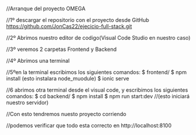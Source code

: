 //Arranque del proyecto  OMEGA 

//1º descargar el repositorio con el proyecto desde GitHub
https://github.com/JonCas22/ejecicio-full-stack.git

//2º Abrimos nuestro editor de codigo(Visual Code Studio en nuestro caso)

//3º veremos 2 carpetas Frontend y Backend

//4º Abrimos  una terminal

//5ºen la terminal escribimos los siguientes comandos:
	$ frontend/
		$ npm install (esto instalara node_muodule)
			$  ionic serve 



//6 abrimos otra terminal desde el visual code, y escribimos los siguientes comandos:
	 $ cd backend/
		$ npm install 
			$ npm run start:dev 
			//(esto iniciará nuestro servidor)

//Con esto tendremos nuesto proyecto corriendo

//podemos verificar que  todo esta correcto en http://localhost:8100


